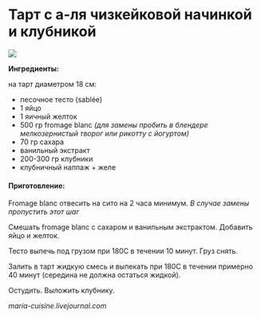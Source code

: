# Тарт с а-ля чизкейковой начинкой и клубникой

![](https://s-media-cache-ak0.pinimg.com/564x/19/bb/9d/19bb9d8c7a1a0a69aacc083b7f364a75.jpg)

**Ингредиенты:**

на тарт диаметром 18 см:

* песочное тесто \(sablée\)
* 1 яйцо
* 1 яичный желток
* 500 гр fromage blanc _\(для замены пробить в блендере мелкозернистый творог или рикотту с йогуртом\)_
* 70 гр сахара
* ванильный экстракт
* 200-300 гр клубники
* клубничный наппаж + желе

#### Приготовление:

Fromage blanc отвесить на сито на 2 часа минимум. _В случае замены пропустить этот шаг_

Смешать fromage blanc с сахаром и ванильным экстрактом. Добавить яйцо и желток.

Тесто выпечь под грузом при 180С в течении 10 минут. Груз снять.

Залить в тарт жидкую смесь и выпекать при 180С в течении примерно 40 минут \(середина не должна остаться жидкой\).

Остудить. Выложить клубнику.

_maria-cuisine.livejournal.com_

